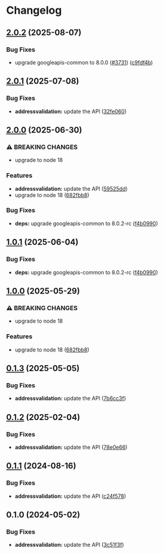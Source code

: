 # Changelog

## [2.0.2](https://github.com/googleapis/google-api-nodejs-client/compare/addressvalidation-v2.0.1...addressvalidation-v2.0.2) (2025-08-07)


### Bug Fixes

* upgrade googleapis-common to 8.0.0  ([#3731](https://github.com/googleapis/google-api-nodejs-client/issues/3731)) ([c9fdf4b](https://github.com/googleapis/google-api-nodejs-client/commit/c9fdf4b34d6c9bcf608eee35dd281d4680be9797))

## [2.0.1](https://github.com/googleapis/google-api-nodejs-client/compare/addressvalidation-v2.0.0...addressvalidation-v2.0.1) (2025-07-08)


### Bug Fixes

* **addressvalidation:** update the API ([32fe060](https://github.com/googleapis/google-api-nodejs-client/commit/32fe06092e8e9ac003bcf10aa35bb9b2c4fde6ff))

## [2.0.0](https://github.com/googleapis/google-api-nodejs-client/compare/addressvalidation-v1.0.1...addressvalidation-v2.0.0) (2025-06-30)


### ⚠ BREAKING CHANGES

* upgrade to node 18

### Features

* **addressvalidation:** update the API ([59525dd](https://github.com/googleapis/google-api-nodejs-client/commit/59525dd3a8666db6900b4a992e9ecda0126b481d))
* upgrade to node 18 ([682fbb8](https://github.com/googleapis/google-api-nodejs-client/commit/682fbb869189ae92b3e9a194d37d0548af0c1f92))


### Bug Fixes

* **deps:** upgrade googleapis-common to 8.0.2-rc ([f4b0990](https://github.com/googleapis/google-api-nodejs-client/commit/f4b099071040cfbcfe4a2e7d487d45ee93b369e0))

## [1.0.1](https://github.com/googleapis/google-api-nodejs-client/compare/addressvalidation-v1.0.0...addressvalidation-v1.0.1) (2025-06-04)


### Bug Fixes

* **deps:** upgrade googleapis-common to 8.0.2-rc ([f4b0990](https://github.com/googleapis/google-api-nodejs-client/commit/f4b099071040cfbcfe4a2e7d487d45ee93b369e0))

## [1.0.0](https://github.com/googleapis/google-api-nodejs-client/compare/addressvalidation-v0.1.3...addressvalidation-v1.0.0) (2025-05-29)


### ⚠ BREAKING CHANGES

* upgrade to node 18

### Features

* upgrade to node 18 ([682fbb8](https://github.com/googleapis/google-api-nodejs-client/commit/682fbb869189ae92b3e9a194d37d0548af0c1f92))

## [0.1.3](https://github.com/googleapis/google-api-nodejs-client/compare/addressvalidation-v0.1.2...addressvalidation-v0.1.3) (2025-05-05)


### Bug Fixes

* **addressvalidation:** update the API ([7b6cc3f](https://github.com/googleapis/google-api-nodejs-client/commit/7b6cc3f1bf09eeeeb9342b4ec0bd52324ce51959))

## [0.1.2](https://github.com/googleapis/google-api-nodejs-client/compare/addressvalidation-v0.1.1...addressvalidation-v0.1.2) (2025-02-04)


### Bug Fixes

* **addressvalidation:** update the API ([78e0e66](https://github.com/googleapis/google-api-nodejs-client/commit/78e0e66a7a02e8421be3f3f45164be4c82b813f3))

## [0.1.1](https://github.com/googleapis/google-api-nodejs-client/compare/addressvalidation-v0.1.0...addressvalidation-v0.1.1) (2024-08-16)


### Bug Fixes

* **addressvalidation:** update the API ([c24f578](https://github.com/googleapis/google-api-nodejs-client/commit/c24f57805e7812fd94d71c61acb316022766947c))

## 0.1.0 (2024-05-02)


### Bug Fixes

* **addressvalidation:** update the API ([3c51f3f](https://github.com/googleapis/google-api-nodejs-client/commit/3c51f3f5214e6465f25825ee8f37a773bbc7b07e))
